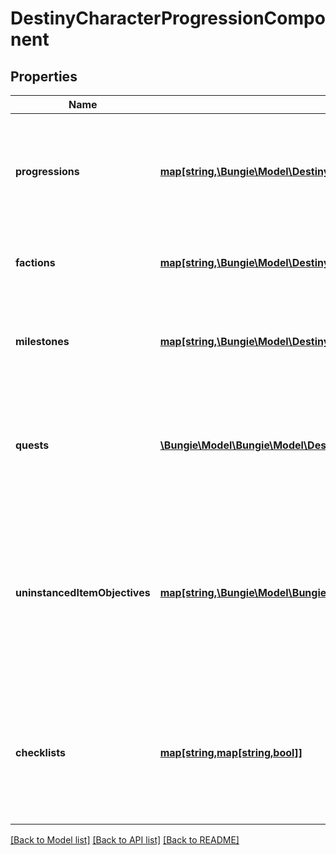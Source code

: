 # DestinyCharacterProgressionComponent

## Properties
Name | Type | Description | Notes
------------ | ------------- | ------------- | -------------
**progressions** | [**map[string,\Bungie\Model\Destiny\DestinyProgression]**](DestinyProgression.md) | A Dictionary of all known progressions for the Character, keyed by the Progression&#39;s hash.  Not all progressions have user-facing data, but those who do will have that data contained in the DestinyProgressionDefinition. | [optional] 
**factions** | [**map[string,\Bungie\Model\Destiny\Progression\DestinyFactionProgression]**](DestinyFactionProgression.md) | A dictionary of all known Factions, keyed by the Faction&#39;s hash. It contains data about this character&#39;s status with the faction. | [optional] 
**milestones** | [**map[string,\Bungie\Model\Destiny\Milestones\DestinyMilestone]**](DestinyMilestone.md) | Milestones are related to the simple progressions shown in the game, but return additional and hopefully helpful information for users about the specifics of the Milestone&#39;s status. | [optional] 
**quests** | [**\Bungie\Model\\Bungie\Model\Destiny\Quests\DestinyQuestStatus[]**](DestinyQuestStatus.md) | If the user has any active quests, the quests&#39; statuses will be returned here.  Note that quests have been largely supplanted by Milestones, but that doesn&#39;t mean that they won&#39;t make a comeback independent of milestones at some point. | [optional] 
**uninstancedItemObjectives** | [**map[string,\Bungie\Model\\Bungie\Model\Destiny\Quests\DestinyObjectiveProgress[]]**](array.md) | Sometimes, you have items in your inventory that don&#39;t have instances, but still have Objective information. This provides you that objective information for uninstanced items.   This dictionary is keyed by the item&#39;s hash: which you can use to look up the name and description for the overall task(s) implied by the objective. The value is the list of objectives for this item, and their statuses. | [optional] 
**checklists** | [**map[string,map[string,bool]]**](map.md) | The set of checklists that can be examined for this specific character, keyed by the hash identifier of the Checklist (DestinyChecklistDefinition)  For each checklist returned, its value is itself a Dictionary keyed by the checklist&#39;s hash identifier with the value being a boolean indicating if it&#39;s been discovered yet. | [optional] 

[[Back to Model list]](../README.md#documentation-for-models) [[Back to API list]](../README.md#documentation-for-api-endpoints) [[Back to README]](../README.md)


